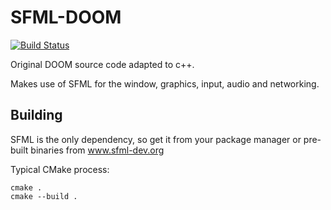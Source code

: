 # SFML-DOOM
[![Build Status](https://img.shields.io/travis/JonnyPtn/SFML-DOOM.svg?branch=master)](https://travis-ci.org/JonnyPtn/SFML-DOOM)

Original DOOM source code adapted to c++.

Makes use of SFML for the window, graphics, input, audio and networking.

## Building

SFML is the only dependency, so get it from your package manager or pre-built binaries from www.sfml-dev.org

Typical CMake process:
```
cmake .
cmake --build .
```
